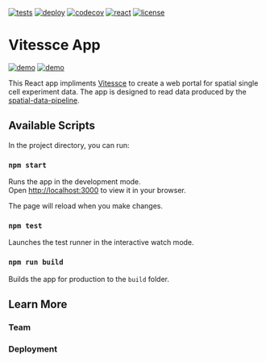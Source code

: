 [![tests](https://github.com/haniffalab/vitessce-app/actions/workflows/tests.yml/badge.svg)](https://github.com/haniffalab/vitessce-app/actions/workflows/tests.yml)
[![deploy](https://github.com/haniffalab/vitessce-app/actions/workflows/deploy.yml/badge.svg)](https://github.com/haniffalab/vitessce-app/actions/workflows/deploy.yml)
[![codecov](https://codecov.io/gh/haniffalab/vitessce-app/branch/main/graph/badge.svg?token=ZT374N3LC3)](https://codecov.io/gh/haniffalab/vitessce-app)
[![react](https://img.shields.io/badge/react-16-blue)](https://reactjs.org)
[![license](https://img.shields.io/badge/license-MIT-green)](LICENSE)

# Vitessce App

[![demo](https://img.shields.io/badge/demo-latest-blue)](https://hindlimb.cog.sanger.ac.uk/vitessce-app/latest/index.html)
[![demo](https://img.shields.io/badge/demo-dev-blue)](https://hindlimb.cog.sanger.ac.uk/vitessce-app/latest/index.html)

This React app impliments [Vitessce](https://github.com/vitessce/vitessce) to create a web portal for spatial single cell experiment data. The app is designed to read data produced by the [spatial-data-pipeline](https://github.com/haniffalab/sci-spatial-data). 

## Available Scripts

In the project directory, you can run:

### `npm start`

Runs the app in the development mode.\
Open [http://localhost:3000](http://localhost:3000) to view it in your browser.

The page will reload when you make changes.

### `npm test`

Launches the test runner in the interactive watch mode.

### `npm run build`

Builds the app for production to the `build` folder.

## Learn More

### Team

### Deployment
